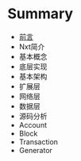 # Summary

* [前言](README.md)
* Nxt简介
* 基本概念
* 底层实现
* 基本架构
 * 扩展层
 * 网络层
 * 数据层    
* 源码分析
 * Account
 * Block
 * Transaction
 * Generator



